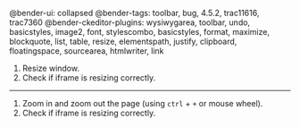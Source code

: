 @bender-ui: collapsed
@bender-tags: toolbar, bug, 4.5.2, trac11616, trac7360
@bender-ckeditor-plugins: wysiwygarea, toolbar, undo, basicstyles, image2, font, stylescombo, basicstyles, format,
maximize, blockquote, list, table, resize, elementspath, justify, clipboard, floatingspace, sourcearea, htmlwriter, link

1. Resize window.
2. Check if iframe is resizing correctly.

------------------

1. Zoom in and zoom out the page (using `ctrl` + `+` or mouse wheel).
2. Check if iframe is resizing correctly.
